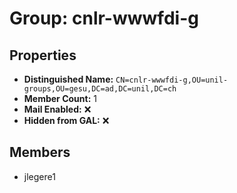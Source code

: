 # Group: cnlr-wwwfdi-g

## Properties

- **Distinguished Name:** `CN=cnlr-wwwfdi-g,OU=unil-groups,OU=gesu,DC=ad,DC=unil,DC=ch`
- **Member Count:** 1
- **Mail Enabled:** ❌
- **Hidden from GAL:** ❌

## Members

- jlegere1
